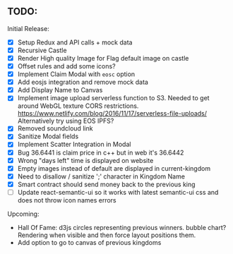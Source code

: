 ## TODO:


Initial Release:
* [x] Setup Redux and API calls + mock data
* [x] Recursive Castle
* [x] Render High quality Image for Flag default image on castle
* [x] Offset rules and add some icons?
* [x] Implement Claim Modal with `eosc` option
* [x] Add eosjs integration and remove mock data
* [x] Add Display Name to Canvas
* [x] Implement image upload serverless function to S3.
        Needed to get around WebGL texture CORS restrictions.
        https://www.netlify.com/blog/2016/11/17/serverless-file-uploads/
        Alternatively try using EOS IPFS?
* [x] Removed soundcloud link
* [x] Sanitize Modal fields
* [x] Implement Scatter Integration in Modal
* [x] Bug 36.6441 is claim price in c++ but in web it's 36.6442
* [x] Wrong "days left" time is displayed on website
* [x] Empty images instead of default are displayed in current-kingdom
* [x] Need to disallow / sanitize ';' character in Kingdom Name
* [x] Smart contract should send money back to the previous king
* [ ] Update react-semantic-ui so it works with latest semantic-ui css and does not throw icon names errors

Upcoming:
* Hall Of Fame: d3js circles representing previous winners. bubble chart? Rendering when visible and then force layout positions them.
* Add option to go to canvas of previous kingdoms
